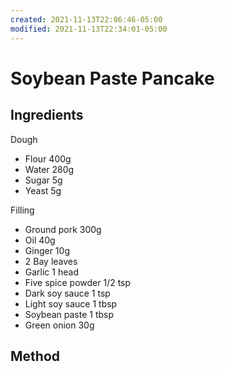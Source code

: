 ```yaml
---
created: 2021-11-13T22:06:46-05:00
modified: 2021-11-13T22:34:01-05:00
---
```


# Soybean Paste Pancake

## Ingredients
Dough
* Flour 400g
* Water 280g
* Sugar 5g
* Yeast 5g

Filling
* Ground pork 300g
* Oil 40g
* Ginger 10g
* 2 Bay leaves
* Garlic 1 head
* Five spice powder 1/2 tsp
* Dark soy sauce 1 tsp
* Light soy sauce 1 tbsp
* Soybean paste 1 tbsp
* Green onion 30g

## Method
